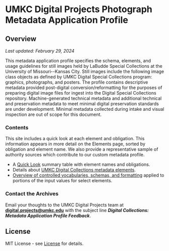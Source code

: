 # UMKC Digital Projects Photograph Metadata Application Profile

## Overview

*Last updated: February 29, 2024*

This metadata application profile specifies the schema, elements, and usage guidelines for still images held by LaBudde Special Collections at the University of Missouri--Kansas City. Still images include the following image class objects as defined by UMKC Digital Special Collections program: graphics, photographs, and posters. The profile contains descriptive metadata provided post-digital conversion/reformatting for the purposes of preparing digital image files for ingest into the Digital Special Collections repository. Machine-generated technical metadata and additional technical and preservation metadata to meet minimal digital preservation standards are under development. Minimal metadata collected during intake and visual inspection are out of scope for this document. 

### Contents

This site includes a quick look at each element and obligation. This information appears in more detail on the Elements page, sorted by obligation and element name. We also provide a representative sample of authority sources which contribute to our custom metadata profile.

- A [Quick Look](/quicklook.md) summary table with element names and obligations.
- Details about [UMKC Digital Collections metadata elements](/elements.md).
- [Overview of controlled vocabularies, schemas, and formatting](/controlledvocabs.md) applied to portions of the input values for select elements.

### Contact the Archives

Email your thoughts to the UMKC Digital Projects team at **digital.projects@umkc.edu** with the subject line ***Digital Collections: Metadata Application Profile Feedback***.

## License

MIT License - see [License](/LICENSE.md) for details.
